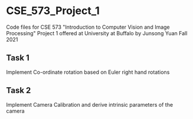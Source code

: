 # CSE_573_Project_1
Code files for CSE 573 "Introduction to Computer Vision and Image Processing" Project 1 offered at University at Buffalo by Junsong Yuan Fall 2021

## Task 1

Implement Co-ordinate rotation based on Euler right hand rotations

## Task 2

Implement Camera Calibration and derive intrinsic parameters of the camera
